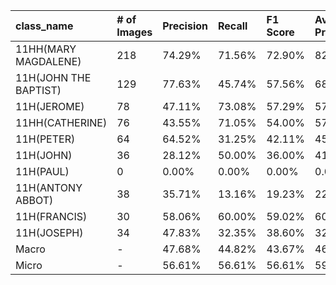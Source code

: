 | class_name            | # of Images   | Precision   | Recall   | F1 Score   | Average Precision   |
|:----------------------|:--------------|:------------|:---------|:-----------|:--------------------|
| 11HH(MARY MAGDALENE)  | 218           | 74.29%      | 71.56%   | 72.90%     | 82.97%              |
| 11H(JOHN THE BAPTIST) | 129           | 77.63%      | 45.74%   | 57.56%     | 68.14%              |
| 11H(JEROME)           | 78            | 47.11%      | 73.08%   | 57.29%     | 57.76%              |
| 11HH(CATHERINE)       | 76            | 43.55%      | 71.05%   | 54.00%     | 57.88%              |
| 11H(PETER)            | 64            | 64.52%      | 31.25%   | 42.11%     | 45.45%              |
| 11H(JOHN)             | 36            | 28.12%      | 50.00%   | 36.00%     | 41.75%              |
| 11H(PAUL)             | 0             | 0.00%       | 0.00%    | 0.00%      | 0.00%               |
| 11H(ANTONY ABBOT)     | 38            | 35.71%      | 13.16%   | 19.23%     | 22.45%              |
| 11H(FRANCIS)          | 30            | 58.06%      | 60.00%   | 59.02%     | 60.91%              |
| 11H(JOSEPH)           | 34            | 47.83%      | 32.35%   | 38.60%     | 32.07%              |
| Macro                 | -             | 47.68%      | 44.82%   | 43.67%     | 46.94%              |
| Micro                 | -             | 56.61%      | 56.61%   | 56.61%     | 59.24%              |